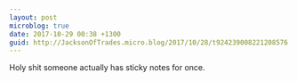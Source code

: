 ```yaml
---
layout: post
microblog: true
date: 2017-10-29 00:38 +1300
guid: http://JacksonOfTrades.micro.blog/2017/10/28/t924239008221208576.html
---
```

Holy shit someone actually has sticky notes for once.
